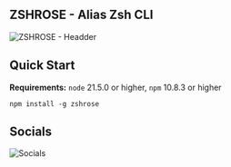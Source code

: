 ## ZSHROSE - Alias Zsh CLI
![ZSHROSE - Headder](https://github.com/user-attachments/assets/faabe0ed-6337-4ed7-88c0-5c43f22a6c94)

## Quick Start
**Requirements:** `node` 21.5.0 or higher, `npm` 10.8.3 or higher
```node js
npm install -g zshrose
```
## Socials
![Socials](https://github.com/user-attachments/assets/855f454d-2f3d-4336-ac35-673b2d4611ef)
